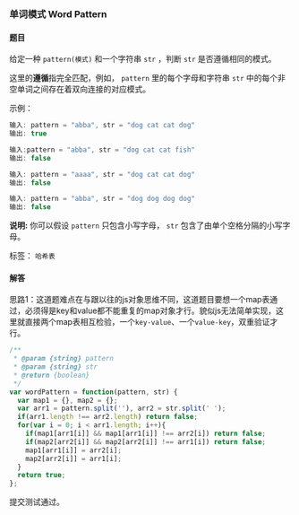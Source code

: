 ### 单词模式 Word Pattern 

#### 题目

给定一种 `pattern(模式)` 和一个字符串 `str` ，判断 `str` 是否遵循相同的模式。

这里的**遵循**指完全匹配，例如， `pattern` 里的每个字母和字符串 `str` 中的每个非空单词之间存在着双向连接的对应模式。

示例：

```javascript
输入: pattern = "abba", str = "dog cat cat dog"
输出: true

输入:pattern = "abba", str = "dog cat cat fish"
输出: false

输入: pattern = "aaaa", str = "dog cat cat dog"
输出: false

输入: pattern = "abba", str = "dog dog dog dog"
输出: false
```

**说明:** 你可以假设 `pattern` 只包含小写字母， `str` 包含了由单个空格分隔的小写字母。     

标签： `哈希表`

#### 解答

思路1：这道题难点在与跟以往的js对象思维不同，这道题目要想一个map表通过，必须得是key和value都不能重复的map对象才行。貌似js无法简单实现，这里就直接两个map表相互检验，一个`key-value`、一个`value-key`，双重验证才行。

```javascript
/**
 * @param {string} pattern
 * @param {string} str
 * @return {boolean}
 */
var wordPattern = function(pattern, str) {
  var map1 = {}, map2 = {};
  var arr1 = pattern.split(''), arr2 = str.split(' ');
  if(arr1.length !== arr2.length) return false;
  for(var i = 0; i < arr1.length; i++){
    if(map1[arr1[i]] && map1[arr1[i]] !== arr2[i]) return false;
    if(map2[arr2[i]] && map2[arr2[i]] !== arr1[i]) return false;
    map1[arr1[i]] = arr2[i];
    map2[arr2[i]] = arr1[i];
  }
  return true;
};
```

提交测试通过。







